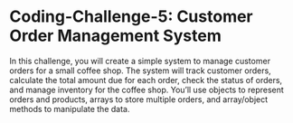 # Coding-Challenge-5: Customer Order Management System
In this challenge, you will create a simple system to manage customer orders for a small coffee shop. The system will track customer orders, calculate the total amount due for each order, check the status of orders, and manage inventory for the coffee shop. You’ll use objects to represent orders and products, arrays to store multiple orders, and array/object methods to manipulate the data.